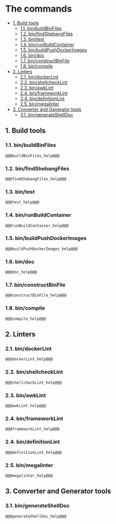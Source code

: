 # The commands

- [1. Build tools](#1-build-tools)
  - [1.1. bin/buildBinFiles](#11-binbuildbinfiles)
  - [1.2. bin/findShebangFiles](#12-binfindshebangfiles)
  - [1.3. bin/test](#13-bintest)
  - [1.4. bin/runBuildContainer](#14-binrunbuildcontainer)
  - [1.5. bin/buildPushDockerImages](#15-binbuildpushdockerimages)
  - [1.6. bin/doc](#16-bindoc)
  - [1.7. bin/constructBinFile](#17-binconstructbinfile)
  - [1.8. bin/compile](#18-bincompile)
- [2. Linters](#2-linters)
  - [2.1. bin/dockerLint](#21-bindockerlint)
  - [2.2. bin/shellcheckLint](#22-binshellchecklint)
  - [2.3. bin/awkLint](#23-binawklint)
  - [2.4. bin/frameworkLint](#24-binframeworklint)
  - [2.4. bin/definitionLint](#24-bindefinitionlint)
  - [2.5. bin/megalinter](#25-binmegalinter)
- [3. Converter and Generator tools](#3-converter-and-generator-tools)
  - [3.1. bin/generateShellDoc](#31-bingenerateshelldoc)

## 1. Build tools

### 1.1. bin/buildBinFiles

```text
@@@buildBinFiles_help@@@
```

### 1.2. bin/findShebangFiles

```text
@@@findShebangFiles_help@@@
```

### 1.3. bin/test

```text
@@@test_help@@@
```

### 1.4. bin/runBuildContainer

```text
@@@runBuildContainer_help@@@
```

### 1.5. bin/buildPushDockerImages

```text
@@@buildPushDockerImages_help@@@
```

### 1.6. bin/doc

```text
@@@doc_help@@@
```

### 1.7. bin/constructBinFile

```text
@@@constructBinFile_help@@@
```

### 1.8. bin/compile

```text
@@@compile_help@@@
```

## 2. Linters

### 2.1. bin/dockerLint

```text
@@@dockerLint_help@@@
```

### 2.2. bin/shellcheckLint

```text
@@@shellcheckLint_help@@@
```

### 2.3. bin/awkLint

```text
@@@awkLint_help@@@
```

### 2.4. bin/frameworkLint

```text
@@@frameworkLint_help@@@
```

### 2.4. bin/definitionLint

```text
@@@definitionLint_help@@@
```

### 2.5. bin/megalinter

```text
@@@megalinter_help@@@
```

## 3. Converter and Generator tools

### 3.1. bin/generateShellDoc

```text
@@@generateShellDoc_help@@@
```
